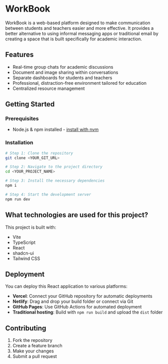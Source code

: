 # WorkBook

WorkBook is a web-based platform designed to make communication between students and teachers easier and more effective. It provides a better alternative to using informal messaging apps or traditional email by creating a space that is built specifically for academic interaction.

## Features

- Real-time group chats for academic discussions
- Document and image sharing within conversations
- Separate dashboards for students and teachers
- Professional, distraction-free environment tailored for education
- Centralized resource management

## Getting Started

### Prerequisites

- Node.js & npm installed - [install with nvm](https://github.com/nvm-sh/nvm#installing-and-updating)

### Installation

```sh
# Step 1: Clone the repository
git clone <YOUR_GIT_URL>

# Step 2: Navigate to the project directory
cd <YOUR_PROJECT_NAME>

# Step 3: Install the necessary dependencies
npm i

# Step 4: Start the development server
npm run dev
```

## What technologies are used for this project?

This project is built with:

- Vite
- TypeScript
- React
- shadcn-ui
- Tailwind CSS

## Deployment

You can deploy this React application to various platforms:

- **Vercel**: Connect your GitHub repository for automatic deployments
- **Netlify**: Drag and drop your build folder or connect via Git
- **GitHub Pages**: Use GitHub Actions for automated deployment
- **Traditional hosting**: Build with `npm run build` and upload the `dist` folder

## Contributing

1. Fork the repository
2. Create a feature branch
3. Make your changes
4. Submit a pull request
